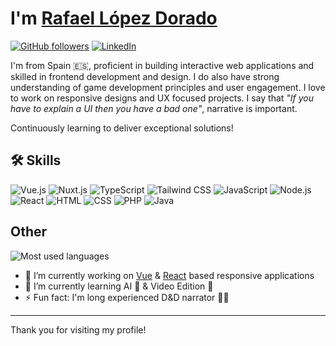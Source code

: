 <!-- **rldorado/rldorado** is a ✨ _special_ ✨ repository because its `README.md` (this file) appears on your GitHub profile. -->

# I'm [Rafael López Dorado](https://rldorado.github.io)

[![GitHub followers](https://img.shields.io/github/followers/rldorado?style=social)](https://github.com/rldorado)
[![LinkedIn](https://img.shields.io/badge/LinkedIn-Profile-blue)](https://www.linkedin.com/in/rldorado)

I'm from Spain 🇪🇸, proficient in building interactive web applications and skilled in frontend development and design. I do also have strong understanding of game development principles and user engagement. I love to work on responsive designs and UX focused projects. I say that *"If you have to explain a UI then you have a bad one"*, narrative is important.

Continuously learning to deliver exceptional solutions!

## 🛠️ Skills

![Vue.js](https://img.shields.io/badge/-Vue.js-333333?style=flat&logo=vue.js)
![Nuxt.js](https://img.shields.io/badge/-Nuxt.js-333333?style=flat&logo=nuxt.js)
![TypeScript](https://img.shields.io/badge/-TypeScript-333333?style=flat&logo=typescript)
![Tailwind CSS](https://img.shields.io/badge/-Tailwind%20CSS-333333?style=flat&logo=tailwind-css)
![JavaScript](https://img.shields.io/badge/-JavaScript-333333?style=flat&logo=javascript)
![Node.js](https://img.shields.io/badge/-Node.js-333333?style=flat&logo=node.js)
![React](https://img.shields.io/badge/-React-333333?style=flat&logo=react)
![HTML](https://img.shields.io/badge/-HTML-333333?style=flat&logo=html5)
![CSS](https://img.shields.io/badge/-CSS-333333?style=flat&logo=css3)
![PHP](https://img.shields.io/badge/-PHP-333333?style=flat&logo=php)
![Java](https://img.shields.io/badge/-Java-333333?style=flat&logo=java)

## Other

![Most used languages](https://github-readme-stats.vercel.app/api/top-langs/?username=rldorado&layout=compact&theme=radical)

- 🔭 I’m currently working on [Vue](https://vuejs.org/) & [React](https://react.dev) based responsive applications
- 🌱 I’m currently learning AI 🤖 & Video Edition 🎥
- ⚡ Fun fact: I'm long experienced D&D narrator 🐉🎲

---

Thank you for visiting my profile!
